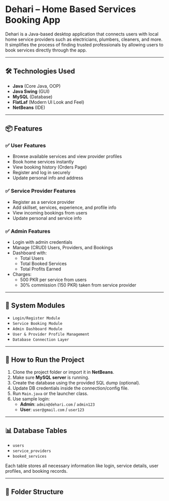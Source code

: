 # Dehari – Home Based Services Booking App

Dehari is a Java-based desktop application that connects users with local home service providers such as electricians, plumbers, cleaners, and more. It simplifies the process of finding trusted professionals by allowing users to book services directly through the app.

---

## 🛠️ Technologies Used

- **Java** (Core Java, OOP)
- **Java Swing** (GUI)
- **MySQL** (Database)
- **FlatLaf** (Modern UI Look and Feel)
- **NetBeans** (IDE)

---

## 📦 Features

### ✅ User Features
- Browse available services and view provider profiles
- Book home services instantly
- View booking history (Orders Page)
- Register and log in securely
- Update personal info and address

### ✅ Service Provider Features
- Register as a service provider
- Add skillset, services, experience, and profile info
- View incoming bookings from users
- Update personal and service info

### ✅ Admin Features
- Login with admin credentials
- Manage (CRUD) Users, Providers, and Bookings
- Dashboard with:
  - Total Users
  - Total Booked Services
  - Total Profits Earned
- Charges:
  - 500 PKR per service from users
  - 30% commission (150 PKR) taken from service provider

---

## 🧩 System Modules

- `Login/Register Module`
- `Service Booking Module`
- `Admin Dashboard Module`
- `User & Provider Profile Management`
- `Database Connection Layer`

---

## 🧪 How to Run the Project

1. Clone the project folder or import it in **NetBeans**.
2. Make sure **MySQL server** is running.
3. Create the database using the provided SQL dump (optional).
4. Update DB credentials inside the connection/config file.
5. Run `Main.java` or the launcher class.
6. Use sample login:
   - **Admin**: `admin@dehari.com` / `admin123`
   - **User**: `user@gmail.com` / `user123`

---

## 📊 Database Tables

- `users`
- `service_providers`
- `booked_services`

Each table stores all necessary information like login, service details, user profiles, and booking records.

---

## 📁 Folder Structure

